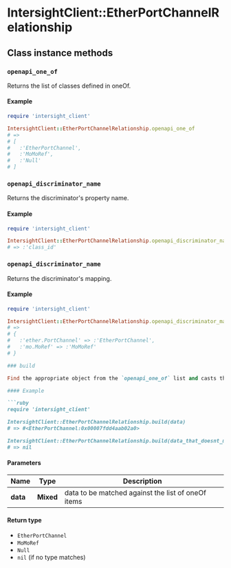 # IntersightClient::EtherPortChannelRelationship

## Class instance methods

### `openapi_one_of`

Returns the list of classes defined in oneOf.

#### Example

```ruby
require 'intersight_client'

IntersightClient::EtherPortChannelRelationship.openapi_one_of
# =>
# [
#   :'EtherPortChannel',
#   :'MoMoRef',
#   :'Null'
# ]
```

### `openapi_discriminator_name`

Returns the discriminator's property name.

#### Example

```ruby
require 'intersight_client'

IntersightClient::EtherPortChannelRelationship.openapi_discriminator_name
# => :'class_id'
```

### `openapi_discriminator_name`

Returns the discriminator's mapping.

#### Example

```ruby
require 'intersight_client'

IntersightClient::EtherPortChannelRelationship.openapi_discriminator_mapping
# =>
# {
#   :'ether.PortChannel' => :'EtherPortChannel',
#   :'mo.MoRef' => :'MoMoRef'
# }

### build

Find the appropriate object from the `openapi_one_of` list and casts the data into it.

#### Example

```ruby
require 'intersight_client'

IntersightClient::EtherPortChannelRelationship.build(data)
# => #<EtherPortChannel:0x00007fdd4aab02a0>

IntersightClient::EtherPortChannelRelationship.build(data_that_doesnt_match)
# => nil
```

#### Parameters

| Name | Type | Description |
| ---- | ---- | ----------- |
| **data** | **Mixed** | data to be matched against the list of oneOf items |

#### Return type

- `EtherPortChannel`
- `MoMoRef`
- `Null`
- `nil` (if no type matches)

